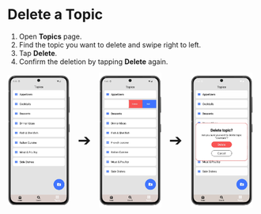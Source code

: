 # Delete a Topic

1. Open **Topics** page.
2. Find the topic you want to delete and swipe right to left.
3. Tap **Delete**.
4. Confirm the deletion by tapping **Delete** again.

<div style="display: flex; gap: 16px; align-items: center;">
  <img src="img/topics.webp" style="width:25%; vertical-align: middle;">
  <span style="font-size: 2rem; vertical-align: middle;">➔</span>
  <img src="img/topics_4.webp" style="width:25%; vertical-align: middle;">
  <span style="font-size: 2rem; vertical-align: middle;">➔</span>
  <img src="img/topics_5.webp" style="width:25%; vertical-align: middle;">
</div>
